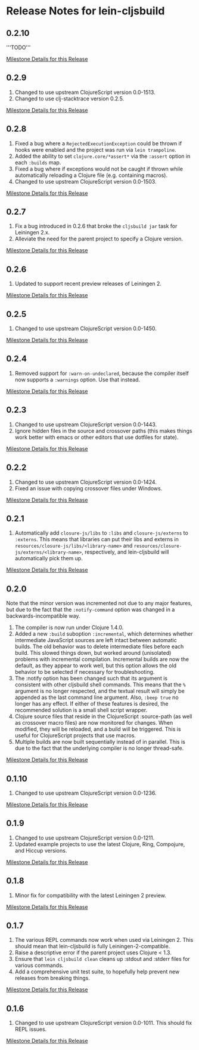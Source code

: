 # Release Notes for lein-cljsbuild

## 0.2.10

'''TODO'''

[Milestone Details for this Release](https://github.com/emezeske/lein-cljsbuild/issues?milestone=24&state=closed)

## 0.2.9

1. Changed to use upstream ClojureScript version 0.0-1513.
2. Changed to use clj-stacktrace version 0.2.5.

[Milestone Details for this Release](https://github.com/emezeske/lein-cljsbuild/issues?milestone=23&state=closed)

## 0.2.8

1. Fixed a bug where a `RejectedExecutionException` could be thrown if hooks were enabled and the project was run via `lein trampoline`.
2. Added the ability to set `clojure.core/*assert*` via the `:assert` option in each `:builds` map.
3. Fixed a bug where if exceptions would not be caught if thrown while automatically reloading a Clojure file (e.g. containing macros).
4. Changed to use upstream ClojureScript version 0.0-1503.

[Milestone Details for this Release](https://github.com/emezeske/lein-cljsbuild/issues?milestone=22&state=closed)

## 0.2.7

1. Fix a bug introduced in 0.2.6 that broke the `cljsbuild jar` task for Leiningen 2.x.
2. Alleviate the need for the parent project to specify a Clojure version.

[Milestone Details for this Release](https://github.com/emezeske/lein-cljsbuild/issues?milestone=21&state=closed)

## 0.2.6

1. Updated to support recent preview releases of Leiningen 2.

[Milestone Details for this Release](https://github.com/emezeske/lein-cljsbuild/issues?milestone=20&state=closed)

## 0.2.5

1. Changed to use upstream ClojureScript version 0.0-1450.

[Milestone Details for this Release](https://github.com/emezeske/lein-cljsbuild/issues?milestone=19&state=closed)

## 0.2.4

1. Removed support for `:warn-on-undeclared`, because the compiler itself now supports a `:warnings` option.  Use that instead.

[Milestone Details for this Release](https://github.com/emezeske/lein-cljsbuild/issues?milestone=18&state=closed)

## 0.2.3

1. Changed to use upstream ClojureScript version 0.0-1443.
2. Ignore hidden files in the source and crossover paths (this makes things work better with emacs or other editors that use dotfiles for state).

[Milestone Details for this Release](https://github.com/emezeske/lein-cljsbuild/issues?milestone=17&state=closed)

## 0.2.2

1. Changed to use upstream ClojureScript version 0.0-1424.
2. Fixed an issue with copying crossover files under Windows.

[Milestone Details for this Release](https://github.com/emezeske/lein-cljsbuild/issues?milestone=16&state=closed)

## 0.2.1

1. Automatically add `closure-js/libs` to `:libs` and `closure-js/externs` to `:externs`.  This means that libraries can put their libs and externs in `resources/closure-js/libs/<library-name>` and `resources/closure-js/externs/<library-name>`, respectively, and lein-cljsbuild will automatically pick them up.

[Milestone Details for this Release](https://github.com/emezeske/lein-cljsbuild/issues?milestone=15&state=closed)

## 0.2.0

Note that the minor version was incremented not due to any major features, but due to the fact that the `:notify-command` option was changed in a backwards-incompatible way.

1. The compiler is now run under Clojure 1.4.0.
2. Added a new `:build` suboption `:incremental`, which determines whether intermediate JavaScript sources are left intact between automatic builds.  The old behavior was to delete intermediate files before each build.  This slowed things down, but worked around (unisolated) problems with incremental compilation.  Incremental builds are now the default, as they appear to work well, but this option allows the old behavior to be selected if necessary for troubleshooting.
3. The :notify option has been changed such that its argument is consistent with other cljsbuild shell commands.  This means that the `%` argument is no longer respected, and the textual result will simply be appended as the last command line argument.  Also, `:beep true` no longer has any effect.  If either of these features is desired, the recommended solution is a small shell script wrapper.
4. Clojure source files that reside in the ClojureScript :source-path (as well as crossover macro files) are now monitored for changes.  When modified, they will be reloaded, and a build will be triggered.  This is useful for ClojureScript projects that use macros.
5. Multiple builds are now built sequentially instead of in parallel.  This is due to the fact that the underlying compiler is no longer thread-safe.

[Milestone Details for this Release](https://github.com/emezeske/lein-cljsbuild/issues?milestone=14&state=closed)

## 0.1.10

1. Changed to use upstream ClojureScript version 0.0-1236.

[Milestone Details for this Release](https://github.com/emezeske/lein-cljsbuild/issues?milestone=13&state=closed)

## 0.1.9

1. Changed to use upstream ClojureScript version 0.0-1211.
2. Updated example projects to use the latest Clojure, Ring, Compojure, and Hiccup versions.

[Milestone Details for this Release](https://github.com/emezeske/lein-cljsbuild/issues?milestone=12&state=closed)

## 0.1.8

1. Minor fix for compatibility with the latest Leiningen 2 preview.

[Milestone Details for this Release](https://github.com/emezeske/lein-cljsbuild/issues?sort=created&direction=desc&state=closed&page=1&milestone=11)

## 0.1.7

1. The various REPL commands now work when used via Leiningen 2.  This should mean that lein-cljsbuild is fully Leiningen-2-compatible.
2. Raise a descriptive error if the parent project uses Clojure < 1.3.
3. Ensure that `lein cljsbuild clean` cleans up :stdout and :stderr files for various commands.
4. Add a comprehensive unit test suite, to hopefully help prevent new releases from breaking things.

[Milestone Details for this Release](https://github.com/emezeske/lein-cljsbuild/issues?sort=created&direction=desc&state=closed&page=1&milestone=10)

## 0.1.6

1. Changed to use upstream ClojureScript version 0.0-1011.  This should fix REPL issues.

[Milestone Details for this Release](https://github.com/emezeske/lein-cljsbuild/issues?sort=created&direction=desc&state=closed&page=1&milestone=9)
